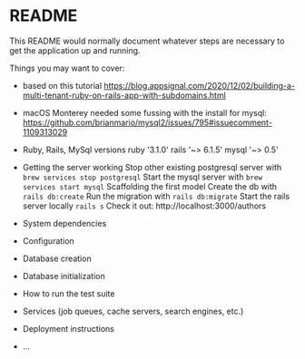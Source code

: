 # README

This README would normally document whatever steps are necessary to get the
application up and running.

Things you may want to cover:

* based on this tutorial
https://blog.appsignal.com/2020/12/02/building-a-multi-tenant-ruby-on-rails-app-with-subdomains.html

* macOS Monterey
needed some fussing with the install for mysql: https://github.com/brianmario/mysql2/issues/795#issuecomment-1109313029

* Ruby, Rails, MySql versions
ruby '3.1.0'
rails '~> 6.1.5'
mysql '~> 0.5'

* Getting the server working
Stop other existing postgresql server with `brew services stop postgresql`
Start the mysql server with `brew services start mysql`
Scaffolding the first model
Create the db with `rails db:create`
Run the migration with `rails db:migrate`
Start the rails server locally `rails s`
Check it out: http://localhost:3000/authors

* System dependencies

* Configuration

* Database creation

* Database initialization

* How to run the test suite

* Services (job queues, cache servers, search engines, etc.)

* Deployment instructions

* ...
